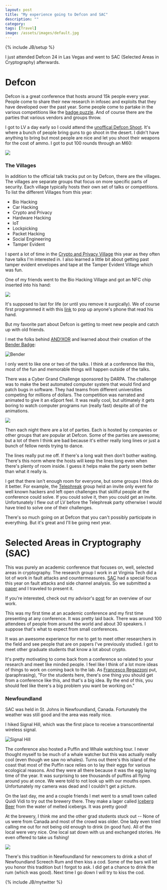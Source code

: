 ```yaml
---
layout: post
title: "My experience going to Defcon and SAC"
description: ""
category: 
tags: [Travel]
image: /assets/images/default.jpg
---
```

{% include JB/setup %}

I just attended Defcon 24 in Las Vegas and went to SAC (Selected Areas in Cryptography) afterwards.

# Defcon

Defcon is a great conference that hosts around 15k people every year.  People come to share their new
research in infosec and exploits that they have developed over the past year.  Some people come to partake
in the various competitions like the [badge puzzle](http://co9.io/post/148716614744/defcon-24-badge-challenge).  And of course there are the parties that various
vendors and groups throw.

I got to LV a day early so I could attend the [unoffical Defcon Shoot](http://deviating.net/firearms/defcon_shoot/).  It's where a bunch of people
bring guns to go shoot in the desert.  I didn't have anything to bring but most people are nice and let
you shoot their weapons for the cost of ammo.  I got to put 100 rounds through an M60:

![](/assets/images/defconsac/machine_gun_shoot.gif)

### The Villages

In addition to the official talk tracks put on
by Defcon, there are the villages.  The villages are separate groups that focus on more specific parts
of security.  Each village typically hosts their own set of talks or competitions.  
To list the different Villages from this year:

* Bio Hacking
* Car Hacking
* Crypto and Privacy
* Hardware Hacking
* IoT
* Lockpicking
* Packet Hacking
* Social Engineering
* Tamper Evident

I spent a lot of time in the [Crypto and Privacy
Village](https://cryptovillage.org/) this year as they often have talks I'm
interested in.  I also learned a little bit about getting past tamper evident
envelopes and tape at the Tamper Evident Village which was fun.  

One of my friends went to the Bio Hacking Village and got an NFC chip inserted
into his hand:

![](/assets/images/defconsac/hand.png)

It's supposed to last for life (or until you remove it surgically).  We of
course first programmed it with this [link](https://youtu.be/dQw4w9WgXcQ) to
pop up anyone's phone that read his hand.

But my favorite part about Defcon is getting to meet new people and catch up with old friends.

I met the
folks behind [AND!XOR](https://twitter.com/ANDnXOR) and learned about their creation
of the [Bender Badge](https://hackaday.io/project/9064-andxor-defcon-24-badge):

![Bender](/assets/images/defconsac/bender.jpg)


I only went to like one or two of the talks.  I think at a conference like this, most of the fun and memorable
things will happen outside of the talks.

There was a Cyber Grand Challenge sponsored by DARPA.  The challenge was to make the best automated computer system
that would find and patch bugs in software.  They had teams from different universities competing for millions of dollars.
The competition was narrated and animated to give it an eSport feel.  It was really cool, but ultimately it gets boring
to watch computer programs run (really fast) despite all of the animations.

![](/assets/images/defconsac/cyber.jpg)

Then each night there are a lot of parties.  Each is hosted by companies or other groups that are popular at Defcon.
Some of the parties are awesome; but a lot of them I think are bad because it's either really long lines or just a bunch of fellow nerds trying to dance.

The lines really put me off.  If there's a long wait then don't bother waiting.  There's this norm where the hosts will
keep the lines long even when there's plenty of room inside.  I guess it helps make the party seem better than what it really is.

I get that there isn't enough room for everyone, but some groups I think do it better.  For example, the [Telephreak](https://www.telephreak.org/) group held an invite only event
for well known hackers and left open challenges that skillful people at the conference could solve.  If you could solve it, then you could get an invite.
Unfortunately I flew out of LV before the Telephreak party otherwise I would have tried to solve one of their challenges.

There's so much going on at Defcon that you can't possibly participate in everything.  But it's great and I'll be going next year.

# Selected Areas in Cryptography (SAC)

This was purely an academic conference that focuses on, well, selected areas in cryptography.  The research group I work in at Virginia Tech
did a lot of work in fault attacks and countermeasures.  [SAC](http://www.engr.mun.ca/~sac2016/) had a special
focus this year on fault attacks and side channel analysis.  So we submitted a [paper](https://eprint.iacr.org/2016/850.pdf) and I traveled
to present it.

If you're interested, check out my advisor's [post](http://www.faculty.ece.vt.edu/schaum//blog/instruction-redundancy/) for an overview of our work.

This was my first time at an academic conference and my first time presenting at any conference.  It was pretty laid back.  There was around 100 attendees
of people from around the world and about 30 speakers.  I suppose that's what to expect from small conferences.

It was an awesome experience for me to get to meet other researchers in the field and see people that are on papers I've previously studied.
I got to meet other graduate students that know a lot about crypto.

It's pretty motivating to come back from a conference so related to your research and meet like minded people.  I feel like I think of a lot more
ideas of things to work on coming back to the lab.  As [Francesco Regazzoni](http://people.alari.ch/regaz/)
put, (paraphrasing), "For the students here, there's one thing
you should get from a conference like this, and that's a big idea.  By the end of this, you should feel like there's a big problem you want be working on."

### Newfoundland

SAC was held in St. Johns in Newfoundland, Canada.  Fortunately the weather was still good and the area was really nice.

I hiked Signal Hill, which was the first place to receive a transcontinental wireless signal.

![Signal Hill](/assets/images/defconsac/hill.jpg)

The conference also hosted a Puffin and Whale watching tour.  I never thought myself to be much of a whale watcher
but this was actually really cool (even though we saw no whales).  Turns out there's this island of the coast that
most of the Puffin race relies on to lay their eggs for various ecological reasons.  And they were all
there because it was the egg laying time of the year.  It was surprising to see thousands of puffins all flying around you
at once.  We were told to not look up with our mouths open.  Unfortunately my camera was dead and I couldn't get a picture.

On the last day, me and a couple friends I met went to a small town called Quidi Vidi to try out the brewery there.  They make
a lager called [Iceberg Beer](http://www.quidividibrewery.ca/award-winning-beers/iceberg/) from the water of melted icebergs.  It was pretty good!


At the brewery, I think me and the other grad students stuck out -- None of us were from Canada and most of the crowd was older.  One lady even tried calling me out
for not being old enough to drink (in good fun).  All of the local were very nice.  One local sat down with us and exchanged stories.  He even offered
  to take us fishing!

![](/assets/images/defconsac/vidi.jpg)

There's this tradition in Newfoundland for newcomers to drink a shot of Newfoundland Screech Rum and then kiss a cod.
Some of the bars will let you honor this tradition but I forgot to ask.  I did get a chance to drink the rum (which was good).  Next time I go
down I will try to kiss the cod.




{% include JB/mytwitter %}
